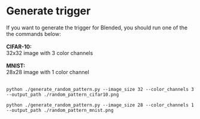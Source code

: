 # Generate trigger
If you want to generate the trigger for Blended, you should run one of the the commands below:</br><br/>
<b>CIFAR-10:</b><br/>
32x32 image with 3 color channels<br/><br/>
<b>MNIST:</b><br/>
28x28 image with 1 color channel<br/><br/>
```shell
python ./generate_random_pattern.py --image_size 32 --color_channels 3 --output_path ./random_pattern_cifar10.png
```

```shell
python ./generate_random_pattern.py --image_size 28 --color_channels 1 --output_path ./random_pattern_mnist.png
```